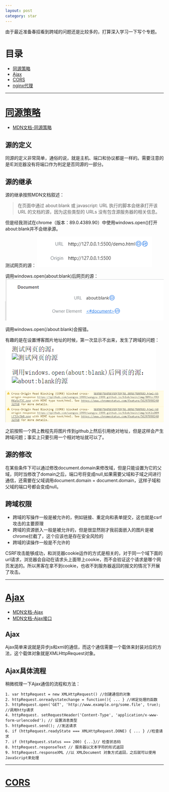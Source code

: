 ```yaml
---
layout: post
category: star
---
```


由于最近准备春招看到跨域的问题还是比较多的，打算深入学习一下写个专题。

# 目录

- [同源策略](#同源策略)
- [Ajax](#ajax)
- [CORS](#cors)
- [nginx代理](#nginx代理)

---

# [同源策略](#同源策略)

- [MDN文档-同源策略](https://developer.mozilla.org/zh-CN/docs/Web/Security/Same-origin_policy#%E5%90%8C%E6%BA%90%E7%9A%84%E5%AE%9A%E4%B9%89)

## 源的定义

同源的定义非常简单，通俗的说，就是主机、端口和协议都是一样的。需要注意的是IE浏览器没有将端口作为判定是否同源的一部分。

## 源的继承

源的继承按照MDN文档叙述：
> 在页面中通过 about:blank 或 javascript: URL 执行的脚本会继承打开该 URL 的文档的源，因为这些类型的 URLs 没有包含源服务器的相关信息。

但是经我测试在chrome（版本：89.0.4389.90）中使用windows.open()打开about:blank并不会继承源。

测试网页的源：
![测试网页的源](/img/20210325/BMHzcfROMXaSo7JC.png)

调用windows.open(about:blank)后网页的源：
![about:blank的源](/img/20210325/kUK2uDBMLC52p3b0.png)

调用windows.open(/about:blank)会报错。

有趣的是在设置博客图片地址的时候，第一次显示不出来，发生了跨域的问题：
![图片显示不出来](/img/20210325/j3kRkSNWeNL0vm7q.png)
![发生了跨域问题](/img/20210325/PXO7SAQqAw06rsrU.png)

之前按照一个网上教程先将图片传到github上然后引用绝对地址，但是这样会产生跨域问题；事实上只要引用一个相对地址就可以了。

## 源的修改

在某些条件下可以通过修改document.domain来修改域，但是只能设置为它的父域，同时当修改了domain之后，端口号将变成null,如果需要父域和子域之间进行通信，还需要在父域调用document.domain = document.domain，这样子域和父域的端口号都会变成null。

## 跨域权限

- 跨域的写操作一般是被允许的，例如链接、重定向和表单提交，这也就是csrf攻击的主要原理
- 跨域的资源嵌入一般是被允许的，但是很显然刚才我前面嵌入的图片是被chrome拦截了，这个应该也是存在安全风险的
- 跨域的读操作一般是不允许的

CSRF攻击能够成功，和浏览器cookie运作的方式是相关的，对于同一个域下面的url请求，浏览器会自动在请求头上面带上cookie，而不会验证这个请求是哪个网页发送的。所以黑客在拿不到cookie，也收不到服务器返回的报文的情况下开展了攻击。

---

# [Ajax](#ajax)

- [MDN文档-Ajax](https://developer.mozilla.org/zh-CN/docs/Web/Guide/AJAX/Getting_Started)
- [MDN文档-Ajax接口](https://developer.mozilla.org/zh-CN/docs/Web/API/XMLHttpRequest/Using_XMLHttpRequest)

## Ajax

Ajax简单来说就是异步js和xml的通信，而这个通信需要一个载体来封装对应的方法，这个载体对象就是XMLHttpRequest对象。

## Ajax具体流程

稍微梳理一下Ajax通信的流程和方法：

	1. var httpRequest = new XMLHttpRequest() //创建通信的对象
	2. httpRequest.onreadystatechange = function(){ ... } //绑定处理的函数
	3. httpRequest.open('GET', 'http://www.example.org/some.file', true); //调用http请求
	4. httpRequest. setRequestHeader('Content-Type', 'application/x-www-form-urlencoded'); // 设置消息类型
	5. httpRequest.send(); //发送请求
	6. if (httpRequest.readyState === XMLHttpRequest.DONE) { ... } //检查请求
	7. if (httpRequest.status === 200) {...}// 检查状态码
	8. httpRequest.responseText // 服务器以文本字符的形式返回
	9. httpRequest.responseXML //以 XMLDocument 对象方式返回，之后就可以使用JavaScript来处理

---

# [CORS](#cors)



    


